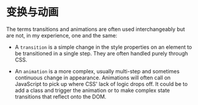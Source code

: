 # 变换与动画

The terms transitions and animations are often used interchangeably but are not, in my experience, one and the same:



- A `transition` is a simple change in the style properties on an element to be transitioned in a single step. They are often handled purely through CSS.

- An `animation` is a more complex, usually multi-step and sometimes continuous change in appearance. Animations will often call on JavaScript to pick up where CSS' lack of logic drops off. It could be to add a class and trigger the animation or to make complex state transitions that reflect onto the DOM.
